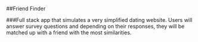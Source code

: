 ##Friend Finder

###Full stack app that simulates a very simplified dating website. Users will answer survey questions and depending on their responses, they will be matched up with a friend with the most similarities.